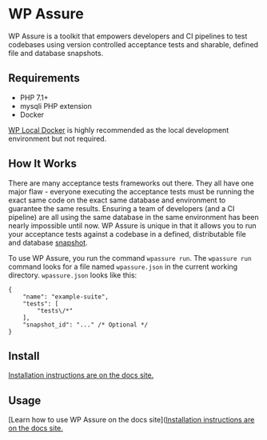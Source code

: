 # WP Assure

WP Assure is a toolkit that empowers developers and CI pipelines to test codebases using version controlled acceptance tests and sharable, defined file and database snapshots.

## Requirements

* PHP 7.1+
* mysqli PHP extension
* Docker

[WP Local Docker](https://github.com/10up/wp-local-docker) is highly recommended as the local development environment but not required.

## How It Works

There are many acceptance tests frameworks out there. They all have one major flaw - everyone executing the acceptance tests must be running the exact same code on the exact same database and environment to guarantee the same results. Ensuring a team of developers (and a CI pipeline) are all using the same database in the same environment has been nearly impossible until now. WP Assure is unique in that it allows you to run your acceptance tests against a codebase in a defined, distributable file and database [snapshot](https://github.com/10up/wpsnapshots).

To use WP Assure, you run the command `wpassure run`. The `wpassure run` command looks for a file named `wpassure.json` in the current working directory. `wpassure.json` looks like this:

```
{
    "name": "example-suite",
    "tests": [
        "tests\/*"
    ],
    "snapshot_id": "..." /* Optional */
}
```

## Install

[Installation instructions are on the docs site.](https://wpassure.readthedocs.io/en/latest/install/)

## Usage

[Learn how to use WP Assure on the docs site]([Installation instructions are on the docs site.](https://wpassure.readthedocs.io/en/latest/)
